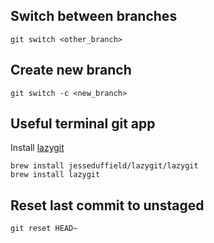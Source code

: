 ## Switch between branches
```
git switch <other_branch>
```

## Create new branch
```
git switch -c <new_branch>
```

## Useful terminal git app
Install [lazygit](https://github.com/jesseduffield/lazygit)
```
brew install jesseduffield/lazygit/lazygit
brew install lazygit
```

## Reset last commit to unstaged
```
git reset HEAD~  
```